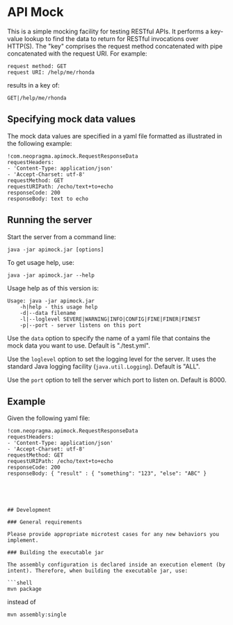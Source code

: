 # API Mock

This is a simple mocking facility for testing RESTful APIs. It performs a key-value lookup to find the data to return for RESTful invocations over HTTP(S). The "key" comprises the request method concatenated with pipe concatenated with the request URI. For example:

```shell
request method: GET
request URI: /help/me/rhonda
```

results in a key of:

```shell
GET|/help/me/rhonda
```

## Specifying mock data values

The mock data values are specified in a yaml file formatted as illustrated in the following example:

```shell
!com.neopragma.apimock.RequestResponseData
requestHeaders: 
- 'Content-Type: application/json'
- 'Accept-Charset: utf-8'
requestMethod: GET
requestURIPath: /echo/text+to+echo
responseCode: 200
responseBody: text to echo
```

## Running the server

Start the server from a command line:

```shell
java -jar apimock.jar [options]
```

To get usage help, use:

```shell
java -jar apimock.jar --help
```

Usage help as of this version is:

```shell
Usage: java -jar apimock.jar
    -h|help - this usage help
    -d|--data filename
    -l|--loglevel SEVERE|WARNING|INFO|CONFIG|FINE|FINER|FINEST
    -p|--port - server listens on this port
```

Use the ```data``` option to specify the name of a yaml file that contains the mock data you want to use. Default is "./test.yml".

Use the ```loglevel``` option to set the logging level for the server. It uses the standard Java logging facility (```java.util.Logging```). Default is "ALL".

Use the ```port``` option to tell the server which port to listen on. Default is 8000.

## Example

Given the following yaml file:

```shell
!com.neopragma.apimock.RequestResponseData
requestHeaders: 
- 'Content-Type: application/json'
- 'Accept-Charset: utf-8'
requestMethod: GET
requestURIPath: /echo/text+to+echo
responseCode: 200
responseBody: { "result" : { "something": "123", "else": "ABC" }





## Development

### General requirements

Please provide appropriate microtest cases for any new behaviors you implement. 

### Building the executable jar

The assembly configuration is declared inside an execution element (by intent). Therefore, when building the executable jar, use:

```shell
mvn package
```

instead of 

```shell
mvn assembly:single
```






